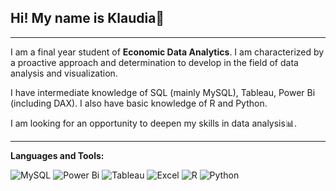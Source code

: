 ## Hi! My name is Klaudia👋

---
I am a final year student of __Economic Data Analytics__. I am characterized by a proactive approach and determination to develop in the field of data analysis and visualization. 

I have intermediate knowledge of SQL (mainly MySQL), Tableau, Power Bi (including DAX). I also have basic knowledge of R and Python.

I am looking for an opportunity to deepen my skills in data analysis📊.

---

__Languages and Tools:__

![MySQL](https://img.shields.io/badge/MySQL-005C84?style=flat&logo=mysql&logoColor=white) ![Power Bi](https://img.shields.io/badge/power_bi-F2C811?style=flat&logo=powerbi&logoColor=black) ![Tableau](https://img.shields.io/badge/Tableau-E97627?style=flat&logo=Tableau&logoColor=white) ![Excel](https://img.shields.io/badge/Microsoft_Excel-217346?style=flat&logo=microsoft-excel&logoColor=white) ![R](https://img.shields.io/badge/r-%23276DC3.svg?style=flat&logo=r&logoColor=white) ![Python](https://img.shields.io/badge/python-3670A0?style=flat&logo=python&logoColor=ffdd54) 

